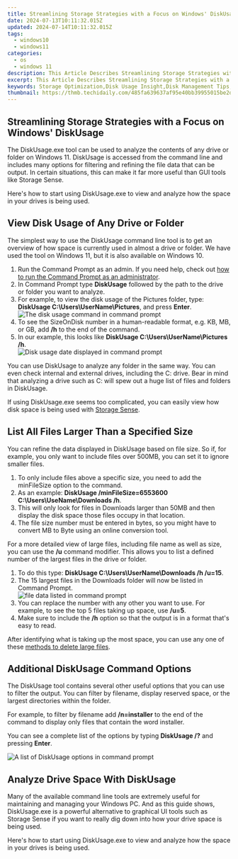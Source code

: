 ```yaml
---
title: Streamlining Storage Strategies with a Focus on Windows' DiskUsage
date: 2024-07-13T10:11:32.015Z
updated: 2024-07-14T10:11:32.015Z
tags:
  - windows10
  - windows11
categories:
  - os
  - windows 11
description: This Article Describes Streamlining Storage Strategies with a Focus on Windows' DiskUsage
excerpt: This Article Describes Streamlining Storage Strategies with a Focus on Windows' DiskUsage
keywords: Storage Optimization,Disk Usage Insight,Disk Management Tips,Data Organizing Strategy,File System Efficiency,Storage Reduction Methods,Optimized Disk Space
thumbnail: https://thmb.techidaily.com/485fa639637af95e40bb39955015be2d5660936e6475a435b4a4c85695223b88.jpg
---
```


## Streamlining Storage Strategies with a Focus on Windows' DiskUsage

 The DiskUsage.exe tool can be used to analyze the contents of any drive or folder on Windows 11\. DiskUsage is accessed from the command line and includes many options for filtering and refining the file data that can be output. In certain situations, this can make it far more useful than GUI tools like Storage Sense.

 Here's how to start using DiskUsage.exe to view and analyze how the space in your drives is being used.

## View Disk Usage of Any Drive or Folder

 The simplest way to use the DiskUsage command line tool is to get an overview of how space is currently used in almost a drive or folder. We have used the tool on Windows 11, but it is also available on Windows 10\.

1. Run the Command Prompt as an admin. If you need help, check out [how to run the Command Prompt as an administrator](https://www.makeuseof.com/windows-run-command-prompt-admin/).
2. In Command Prompt type **DiskUsage** followed by the path to the drive or folder you want to analyze.
3. For example, to view the disk usage of the Pictures folder, type: **DiskUsage C:\\Users\\UserName\\Pictures**, and press **Enter**.  
![The disk usage command in command prompt](https://static1.makeuseofimages.com/wordpress/wp-content/uploads/2023/05/diskusage-cmd.jpg)
4. To see the SizeOnDisk number in a human-readable format, e.g. KB, MB, or GB, add **/h** to the end of the command.
5. In our example, this looks like **DiskUsage C:\\Users\\UserName\\Pictures /h**.  
![Disk usage date displayed in command prompt](https://static1.makeuseofimages.com/wordpress/wp-content/uploads/2023/05/diskusage-data.jpg)

 You can use DiskUsage to analyze any folder in the same way. You can even check internal and external drives, including the C: drive. Bear in mind that analyzing a drive such as C: will spew out a huge list of files and folders in DiskUsage.

 If using DiskUsage.exe seems too complicated, you can easily view how disk space is being used with [Storage Sense](https://www.makeuseof.com/windows-11-storage-sense-guide/).

## List All Files Larger Than a Specified Size

 You can refine the data displayed in DiskUsage based on file size. So if, for example, you only want to include files over 500MB, you can set it to ignore smaller files.

1. To only include files above a specific size, you need to add the minFileSize option to the command.
2. As an example: **DiskUsage /minFileSize=6553600 C:\\Users\\UseName\\Downloads /h**.
3. This will only look for files in Downloads larger than 50MB and then display the disk space those files occupy in that location.
4. The file size number must be entered in bytes, so you might have to convert MB to Byte using an online conversion tool.

 For a more detailed view of large files, including file name as well as size, you can use the **/u** command modifier. This allows you to list a defined number of the largest files in the drive or folder.

1. To do this type: **DiskUsage C:\\Users\\UserName\\Downloads /h /u=15**.
2. The 15 largest files in the Downloads folder will now be listed in Command Prompt.  
![file data listed in command prompt](https://static1.makeuseofimages.com/wordpress/wp-content/uploads/2023/05/diskusage-list.jpg)
3. You can replace the number with any other you want to use. For example, to see the top 5 files taking up space, use **/u=5**.
4. Make sure to include the **/h** option so that the output is in a format that's easy to read.

 After identifying what is taking up the most space, you can use any one of these [methods to delete large files](https://www.makeuseof.com/windows-11-delete-select-files/).

## Additional DiskUsage Command Options

 The DiskUsage tool contains several other useful options that you can use to filter the output. You can filter by filename, display reserved space, or the largest directories within the folder.

 For example, to filter by filename add **/n=installer** to the end of the command to display only files that contain the word installer.

 You can see a complete list of the options by typing **DiskUsage /?** and pressing **Enter**.

![A list of DiskUsage options in command prompt](https://static1.makeuseofimages.com/wordpress/wp-content/uploads/2023/05/diskusage-options.jpg)

## Analyze Drive Space With DiskUsage

 Many of the available command line tools are extremely useful for maintaining and managing your Windows PC. And as this guide shows, DiskUsage.exe is a powerful alternative to graphical UI tools such as Storage Sense if you want to really dig down into how your drive space is being used.

 Here's how to start using DiskUsage.exe to view and analyze how the space in your drives is being used.



<ins class="adsbygoogle"
      style="display:block"
      data-ad-client="ca-pub-7571918770474297"
      data-ad-slot="8358498916"
      data-ad-format="auto"
      data-full-width-responsive="true"></ins>


